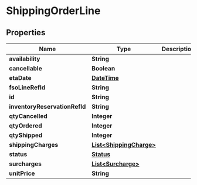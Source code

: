 
# ShippingOrderLine

## Properties
Name | Type | Description | Notes
------------ | ------------- | ------------- | -------------
**availability** | **String** |  |  [optional]
**cancellable** | **Boolean** |  |  [optional]
**etaDate** | [**DateTime**](DateTime.md) |  |  [optional]
**fsoLineRefId** | **String** |  |  [optional]
**id** | **String** |  |  [optional]
**inventoryReservationRefId** | **String** |  |  [optional]
**qtyCancelled** | **Integer** |  |  [optional]
**qtyOrdered** | **Integer** |  |  [optional]
**qtyShipped** | **Integer** |  |  [optional]
**shippingCharges** | [**List&lt;ShippingCharge&gt;**](ShippingCharge.md) |  |  [optional]
**status** | [**Status**](Status.md) |  |  [optional]
**surcharges** | [**List&lt;Surcharge&gt;**](Surcharge.md) |  |  [optional]
**unitPrice** | **String** |  |  [optional]



